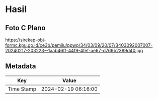 # Hasil

## Foto C Plano

https://sirekap-obj-formc.kpu.go.id/ce3b/pemilu/ppwp/34/03/09/20/07/3403092007007-20240217-203223--1aab46ff-44f9-4fef-ae67-d769b2389d40.jpg


## Metadata

| Key        | Value               |
| ---------- | ------------------- |
| Time Stamp | 2024-02-19 06:16:00 |



